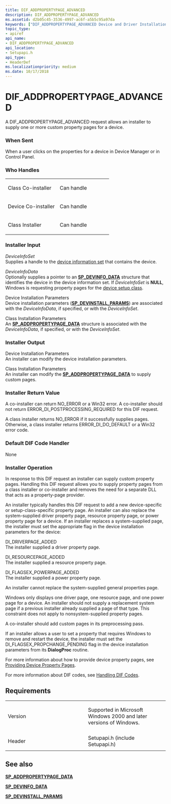 ```yaml
---
title: DIF_ADDPROPERTYPAGE_ADVANCED
description: DIF_ADDPROPERTYPAGE_ADVANCED
ms.assetid: d2b05c45-3536-4997-ac6f-a5b5c95a97da
keywords: ["DIF_ADDPROPERTYPAGE_ADVANCED Device and Driver Installation"]
topic_type:
- apiref
api_name:
- DIF_ADDPROPERTYPAGE_ADVANCED
api_location:
- Setupapi.h
api_type:
- HeaderDef
ms.localizationpriority: medium
ms.date: 10/17/2018
---
```


# DIF_ADDPROPERTYPAGE_ADVANCED


A DIF_ADDPROPERTYPAGE_ADVANCED request allows an installer to supply one or more custom property pages for a device.

### When Sent

When a user clicks on the properties for a device in Device Manager or in Control Panel.

### Who Handles

<table>
<colgroup>
<col width="50%" />
<col width="50%" />
</colgroup>
<tbody>
<tr class="odd">
<td align="left"><p>Class Co-installer</p></td>
<td align="left"><p>Can handle</p></td>
</tr>
<tr class="even">
<td align="left"><p>Device Co-installer</p></td>
<td align="left"><p>Can handle</p></td>
</tr>
<tr class="odd">
<td align="left"><p>Class Installer</p></td>
<td align="left"><p>Can handle</p></td>
</tr>
</tbody>
</table>

 

### Installer Input

<a href="" id="deviceinfoset"></a>*DeviceInfoSet*  
Supplies a handle to the [device information set](./device-information-sets.md) that contains the device.

<a href="" id="deviceinfodata"></a>*DeviceInfoData*  
Optionally supplies a pointer to an [**SP_DEVINFO_DATA**](/windows/win32/api/setupapi/ns-setupapi-sp_devinfo_data) structure that identifies the device in the device information set. If *DeviceInfoSet* is **NULL**, Windows is requesting property pages for the [device setup class](./overview-of-device-setup-classes.md).

<a href="" id="device-installation-parameters-"></a>Device Installation Parameters   
Device installation parameters ([**SP_DEVINSTALL_PARAMS**](/windows/win32/api/setupapi/ns-setupapi-sp_devinstall_params_a)) are associated with the *DeviceInfoData*, if specified, or with the *DeviceInfoSet*.

<a href="" id="class-installation-parameters"></a>Class Installation Parameters  
An [**SP_ADDPROPERTYPAGE_DATA**](/windows/win32/api/setupapi/ns-setupapi-sp_newdevicewizard_data) structure is associated with the *DeviceInfoData*, if specified, or with the *DeviceInfoSet*.

### Installer Output

<a href="" id="device-installation-parameters"></a>Device Installation Parameters  
An installer can modify the device installation parameters.

<a href="" id="class-installation-parameters"></a>Class Installation Parameters  
An installer can modify the [**SP_ADDPROPERTYPAGE_DATA**](/windows/win32/api/setupapi/ns-setupapi-sp_newdevicewizard_data) to supply custom pages.

### Installer Return Value

A co-installer can return NO_ERROR or a Win32 error. A co-installer should not return ERROR_DI_POSTPROCESSING_REQUIRED for this DIF request.

A class installer returns NO_ERROR if it successfully supplies pages. Otherwise, a class installer returns ERROR_DI_DO_DEFAULT or a Win32 error code.

### Default DIF Code Handler

None

### Installer Operation

In response to this DIF request an installer can supply custom property pages. Handling this DIF request allows you to supply property pages from a class installer or co-installer and removes the need for a separate DLL that acts as a property-page provider.

An installer typically handles this DIF request to add a new device-specific or setup-class-specific property page. An installer can also replace the system-supplied driver property page, resource property page, or power property page for a device. If an installer replaces a system-supplied page, the installer must set the appropriate flag in the device installation parameters for the device:

<a href="" id="di-driverpage-added"></a>DI_DRIVERPAGE_ADDED  
The installer supplied a driver property page.

<a href="" id="di-resourcepage-added"></a>DI_RESOURCEPAGE_ADDED  
The installer supplied a resource property page.

<a href="" id="di-flagsex-powerpage-added"></a>DI_FLAGSEX_POWERPAGE_ADDED  
The installer supplied a power property page.

An installer cannot replace the system-supplied general properties page.

Windows only displays one driver page, one resource page, and one power page for a device. An installer should not supply a replacement system page if a previous installer already supplied a page of that type. This constraint does not apply to nonsystem-supplied property pages.

A co-installer should add custom pages in its preprocessing pass.

If an installer allows a user to set a property that requires Windows to remove and restart the device, the installer must set the DI_FLAGSEX_PROPCHANGE_PENDING flag in the device installation parameters from its **DialogProc** routine.

For more information about how to provide device property pages, see [Providing Device Property Pages](./overview-of-device-property-pages.md).

For more information about DIF codes, see [Handling DIF Codes](./handling-dif-codes.md).

Requirements
------------

<table>
<colgroup>
<col width="50%" />
<col width="50%" />
</colgroup>
<tbody>
<tr class="odd">
<td align="left"><p>Version</p></td>
<td align="left"><p>Supported in Microsoft Windows 2000 and later versions of Windows.</p></td>
</tr>
<tr class="even">
<td align="left"><p>Header</p></td>
<td align="left">Setupapi.h (include Setupapi.h)</td>
</tr>
</tbody>
</table>

## See also


[**SP_ADDPROPERTYPAGE_DATA**](/windows/win32/api/setupapi/ns-setupapi-sp_newdevicewizard_data)

[**SP_DEVINFO_DATA**](/windows/win32/api/setupapi/ns-setupapi-sp_devinfo_data)

[**SP_DEVINSTALL_PARAMS**](/windows/win32/api/setupapi/ns-setupapi-sp_devinstall_params_a)

